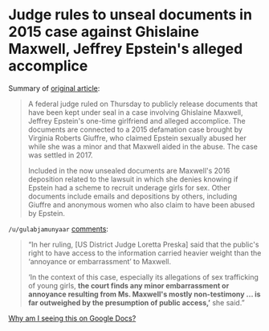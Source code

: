 # Judge rules to unseal documents in 2015 case against Ghislaine Maxwell, Jeffrey Epstein's alleged accomplice

Summary of [original article](https://www.cnn.com/2020/07/23/us/ghislaine-maxwell-jeffrey-epstein/index.html):

> A federal judge ruled on Thursday to publicly release documents that have been kept under seal in a case involving Ghislaine Maxwell, Jeffrey Epstein's one-time girlfriend and alleged accomplice. The documents are connected to a 2015 defamation case brought by Virginia Roberts Giuffre, who claimed Epstein sexually abused her while she was a minor and that Maxwell aided in the abuse. The case was settled in 2017.
>
> Included in the now unsealed documents are Maxwell's 2016 deposition related to the lawsuit in which she denies knowing if Epstein had a scheme to recruit underage girls for sex. Other documents include emails and depositions by others, including Giuffre and anonymous women who also claim to have been abused by Epstein.

`/u/gulabjamunyaar` [comments](https://www.reddit.com/r/news/comments/hwixdc/judge_rules_to_unseal_documents_in_2015_case/):

> “In her ruling, [US District Judge Loretta Preska] said that the public's right to have access to the information carried heavier weight than the ‘annoyance or embarrassment’ to Maxwell.
>
> ‘In the context of this case, especially its allegations of sex trafficking of young girls, **the court finds any minor embarrassment or annoyance resulting from Ms. Maxwell's mostly non-testimony ... is far outweighed by the presumption of public access,’** she said.”

[Why am I seeing this on Google Docs?](https://docs.google.com/document/d/1Dc6We63vOXIZsc0op-Bt4abqkYjXzOigalQqFxmvvbM/edit?usp=sharing)
